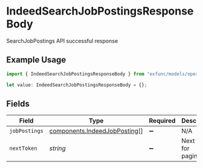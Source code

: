 # IndeedSearchJobPostingsResponseBody

SearchJobPostings API successful response

## Example Usage

```typescript
import { IndeedSearchJobPostingsResponseBody } from "exfunc/models/operations";

let value: IndeedSearchJobPostingsResponseBody = {};
```

## Fields

| Field                                                                        | Type                                                                         | Required                                                                     | Description                                                                  |
| ---------------------------------------------------------------------------- | ---------------------------------------------------------------------------- | ---------------------------------------------------------------------------- | ---------------------------------------------------------------------------- |
| `jobPostings`                                                                | [components.IndeedJobPosting](../../models/components/indeedjobposting.md)[] | :heavy_minus_sign:                                                           | N/A                                                                          |
| `nextToken`                                                                  | *string*                                                                     | :heavy_minus_sign:                                                           | Next token for pagination                                                    |